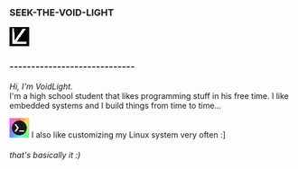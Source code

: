 ### SEEK-THE-VOID-LIGHT
![](icon.png)
### -----------------------------

*Hi, I'm VoidLight.*
\
I'm a high school student that likes programming stuff in his free time. I like embedded systems and I build things from time to time...

<img src="nice.png" width="35"> I also like customizing my Linux system very often :]
###### that's basically it :)
